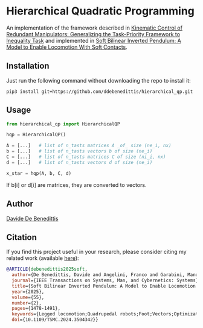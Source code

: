 # Hierarchical Quadratic Programming

An implementation of the framework described in [Kinematic Control of Redundant Manipulators: Generalizing the Task-Priority Framework to Inequality Task](https://ieeexplore.ieee.org/document/5766760) and implemented in [Soft Bilinear Inverted Pendulum: A Model to Enable Locomotion With Soft Contacts](https://doi.org/10.1109/TSMC.2024.3504342).

## Installation

Just run the following command without downloading the repo to install it:
```
pip3 install git+https://github.com/ddebenedittis/hierarchical_qp.git
```

## Usage

```python
from hierarchical_qp import HierarchicalQP

hqp = HierarchicalQP()

A = [...]   # list of n_tasts matrices A _of_ size (ne_i, nx)
b = [...]   # list of n_tasts vectors b of size (ne_i)
C = [...]   # list of n_tasts matrices C of size (ni_i, nx)
d = [...]   # list of n_tasts vectors d of size (ne_i)

x_star = hqp(A, b, C, d)
```

If b[i] or d[i] are matrices, they are converted to vectors.

## Author
[Davide De Benedittis](https://github.com/ddebenedittis)

## Citation

If you find this project useful in your research, please consider citing my related work (available [here](https://doi.org/10.1109/TSMC.2024.3504342)):

```bibtex
@ARTICLE{debenedittis2025soft,
  author={De Benedittis, Davide and Angelini, Franco and Garabini, Manolo},
  journal={IEEE Transactions on Systems, Man, and Cybernetics: Systems}, 
  title={Soft Bilinear Inverted Pendulum: A Model to Enable Locomotion With Soft Contacts}, 
  year={2025},
  volume={55},
  number={2},
  pages={1478-1491},
  keywords={Legged locomotion;Quadrupedal robots;Foot;Vectors;Optimization;Computational modeling;Trajectory;Tracking;Planning;Jacobian matrices;Contacts;legged locomotion;optimal control;predictive control;quadratic programming},
  doi={10.1109/TSMC.2024.3504342}}
```